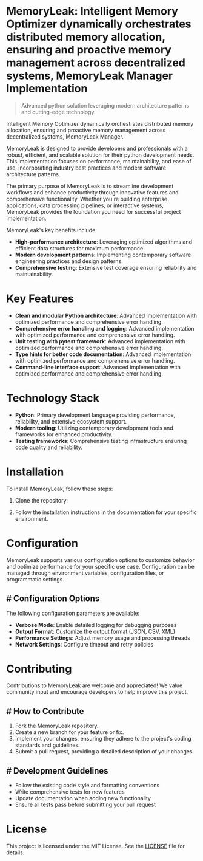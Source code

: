 <!-- fallback_MemoryLeak_20251019181749_72592 -->

# MemoryLeak: Intelligent Memory Optimizer dynamically orchestrates distributed memory allocation, ensuring and proactive memory management across decentralized systems, MemoryLeak Manager Implementation
> Advanced python solution leveraging modern architecture patterns and cutting-edge technology.

Intelligent Memory Optimizer dynamically orchestrates distributed memory allocation, ensuring and proactive memory management across decentralized systems, MemoryLeak Manager.

MemoryLeak is designed to provide developers and professionals with a robust, efficient, and scalable solution for their python development needs. This implementation focuses on performance, maintainability, and ease of use, incorporating industry best practices and modern software architecture patterns.

The primary purpose of MemoryLeak is to streamline development workflows and enhance productivity through innovative features and comprehensive functionality. Whether you're building enterprise applications, data processing pipelines, or interactive systems, MemoryLeak provides the foundation you need for successful project implementation.

MemoryLeak's key benefits include:

* **High-performance architecture**: Leveraging optimized algorithms and efficient data structures for maximum performance.
* **Modern development patterns**: Implementing contemporary software engineering practices and design patterns.
* **Comprehensive testing**: Extensive test coverage ensuring reliability and maintainability.

# Key Features

* **Clean and modular Python architecture**: Advanced implementation with optimized performance and comprehensive error handling.
* **Comprehensive error handling and logging**: Advanced implementation with optimized performance and comprehensive error handling.
* **Unit testing with pytest framework**: Advanced implementation with optimized performance and comprehensive error handling.
* **Type hints for better code documentation**: Advanced implementation with optimized performance and comprehensive error handling.
* **Command-line interface support**: Advanced implementation with optimized performance and comprehensive error handling.

# Technology Stack

* **Python**: Primary development language providing performance, reliability, and extensive ecosystem support.
* **Modern tooling**: Utilizing contemporary development tools and frameworks for enhanced productivity.
* **Testing frameworks**: Comprehensive testing infrastructure ensuring code quality and reliability.

# Installation

To install MemoryLeak, follow these steps:

1. Clone the repository:


2. Follow the installation instructions in the documentation for your specific environment.

# Configuration

MemoryLeak supports various configuration options to customize behavior and optimize performance for your specific use case. Configuration can be managed through environment variables, configuration files, or programmatic settings.

## # Configuration Options

The following configuration parameters are available:

* **Verbose Mode**: Enable detailed logging for debugging purposes
* **Output Format**: Customize the output format (JSON, CSV, XML)
* **Performance Settings**: Adjust memory usage and processing threads
* **Network Settings**: Configure timeout and retry policies

# Contributing

Contributions to MemoryLeak are welcome and appreciated! We value community input and encourage developers to help improve this project.

## # How to Contribute

1. Fork the MemoryLeak repository.
2. Create a new branch for your feature or fix.
3. Implement your changes, ensuring they adhere to the project's coding standards and guidelines.
4. Submit a pull request, providing a detailed description of your changes.

## # Development Guidelines

* Follow the existing code style and formatting conventions
* Write comprehensive tests for new features
* Update documentation when adding new functionality
* Ensure all tests pass before submitting your pull request

# License

This project is licensed under the MIT License. See the [LICENSE](https://github.com/pee331/MemoryLeak/blob/main/LICENSE) file for details.
